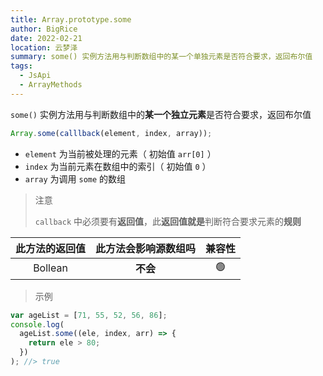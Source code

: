 ```yaml
---
title: Array.prototype.some
author: BigRice
date: 2022-02-21
location: 云梦泽
summary: some() 实例方法用与判断数组中的某一个单独元素是否符合要求，返回布尔值
tags:
  - JsApi
  - ArrayMethods
---
```


`some()` 实例方法用与判断数组中的**某一个独立元素**是否符合要求，返回布尔值

```js
Array.some(calllback(element, index, array));
```

- `element` 为当前被处理的元素（ 初始值 `arr[0]` ）
- `index` 为当前元素在数组中的索引（ 初始值 `0` ）
- `array` 为调用 `some` 的数组

> 注意
>
> `callback` 中必须要有**返回值**，此**返回值就是**判断符合要求元素的**规则**

| 此方法的返回值 | 此方法会影响源数组吗 | 兼容性 |
| :------------: | :------------------: | :----: |
|    Bollean     |       **不会**       |   🟢   |

> 示例

```js
var ageList = [71, 55, 52, 56, 86];
console.log(
  ageList.some((ele, index, arr) => {
    return ele > 80;
  })
); //> true
```
